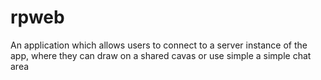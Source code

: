 rpweb
=====
An application which allows users to connect to a server instance of the app, where they can draw on a shared cavas or use simple a simple chat area
